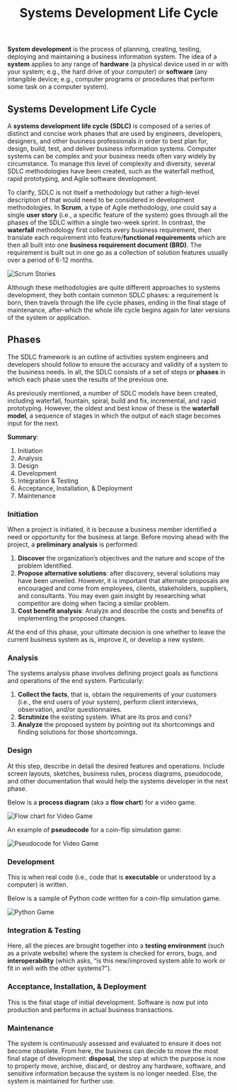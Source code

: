 ﻿---
# Posts need to have the `post` layout
layout: post

# The title of your post
title: Systems Development Life Cycle

# (Optional) Write a short (~150 characters) description of each blog post.
# This description is used to preview the page on search engines, social media, etc.
description: >
   What are the phases of the SDLC and why are they important? Handout: [PDF](https://drive.google.com/file/d/1lav4hpeytamL1hCQv-kmYEBlkoNlTLGd/view?usp=sharing)

# (Optional) Link to an image that represents your blog post.
# The aspect ratio should be ~16:9.
image: /assets/img/default.jpg

# You can hide the description and/or image from the output
# (only visible to search engines) by setting:
# hide_description: true
# hide_image: true

# (Optional) Each post can have zero or more categories, and zero or more tags.
# The difference is that categories will be part of the URL, while tags will not.
# E.g. the URL of this post is <site.baseurl>/hydejack/2017/11/23/example-content/
categories: [BUS 110]
tags: []
# If you want a category or tag to have its own page,
# check out `_featured_categories` and `_featured_tags` respectively.
---

**System development** is the process of planning, creating, testing, deploying and maintaining a business information system. 
The idea of a **system** applies to any range of **hardware** (a physical device used in or with your system; e.g., 
the hard drive of your computer) or **software** (any intangible device; e.g., computer programs or procedures that 
perform some task on a computer system). 

## Systems Development Life Cycle

A **systems development life cycle (SDLC)** is composed of a series of distinct and concise work phases that are used by engineers, developers, designers, and other business professionals in order to best plan for, design, build, test, and deliver business information systems. Computer systems can be complex and your business needs often vary widely by circumstance. To manage this level of complexity and diversity, several SDLC methodologies have been created, such as the waterfall method, rapid prototyping, and Agile software development.

To clarify, SDLC is not itself a methodology but rather a high-level description of that would need to be considered in development methodologies. 
In **Scrum**, a type of Agile methodology, one could say a single **user story** (i.e., a specific feature of the system) goes through all the phases of the SDLC within a single two-week sprint. 
In contrast, the **waterfall** methodology first collects every business requirement, then translate each requirement into 
feature/**functional requirements** which are then all built into one 
**business requirement document (BRD)**. The requirement is built out in one go as a collection of solution features usually over a period of 6-12 months.

![Scrum Stories](https://docs.google.com/uc?id=1XR-W8qj68zAHd3r_A2Zo3c84x-bmdqOy)

Although these methodologies are quite different approaches to systems development, they both contain common SDLC phases: a requirement is born, then travels through the life cycle phases, ending in the final stage of maintenance, after-which the whole life cycle begins again for later versions of the system or application.

## Phases

The SDLC framework is an outline of activities system engineers and developers should follow to ensure the accuracy and validity of a system to the business needs. In all, the SDLC consists of a set of steps or 
**phases** in which each phase uses the results of the previous one.

As previously mentioned, a number of SDLC models have been created, including waterfall, fountain, spiral, build and fix, incremental, and rapid prototyping. However, the oldest and best know of these is the **waterfall model**, a sequence of stages in which the output of each stage becomes input for the next.

**Summary**:
1. Initiation
2. Analysis
3. Design
4. Development 
5. Integration & Testing
6. Acceptance, Installation, & Deployment
7. Maintenance

### Initiation
When a project is initiated, it is because a business member identified a need or opportunity for the business at large. Before moving ahead with the project, a 
**preliminary analysis** is performed:

1. **Discover** the organization’s objectives and the nature and scope of the problem identified. 
2. **Propose alternative solutions**: after discovery, several solutions may have been unveiled. However, it is important that alternate proposals are encouraged and come from employees, clients, stakeholders, suppliers, and consultants. You may even gain insight by researching what competitor are doing when facing a similar problem. 
3. **Cost benefit analysis**: Analyze and describe the costs and benefits of implementing the proposed changes. 

At the end of this phase, your ultimate decision is one whether to leave the current business system as is, improve it, or develop a new system.  

### Analysis
The systems analysis phase involves defining project goals as functions and operations of the end system. Particularly:

1. **Collect the facts**, that is, obtain the requirements of your customers (i.e., the end users of your system), perform client interviews, observation, and/or questionnaires. 
2. **Scrutinize** the existing system. What are its pros and cons? 
3. **Analyze** the proposed system by pointing out its shortcomings and finding solutions for those shortcomings. 

### Design
At this step, describe in detail the desired features and operations. Include screen layouts, sketches, business rules, process diagrams, pseudocode, and other documentation that would help the systems developer in the next phase.

Below is a **process diagram** (aka a **flow chart**) for a video game.

![Flow chart for Video Game](https://docs.google.com/uc?id=1ge0LDo_0mxHoBna7AOC4262AjiLG8A93)

An example of **pseudocode** for a coin-flip simulation game:

![Pseudocode for Video Game](https://docs.google.com/uc?id=1lj9nMm_S3wQwKS57NTaXFM7yXCljwAgH)

### Development
This is when real code (i.e., code that is **executable** or understood by a computer) is written.

Below is a sample of Python code written for a coin-flip simulation game.

![Python Game](https://docs.google.com/uc?id=1Avgf00R7wXK5TKTqWPiQmTXsjdTnNDjq)

### Integration & Testing
Here, all the pieces are brought together into a **testing environment** (such as a private website) where the system is checked for errors, bugs, and **interoperability** (which asks, “is this new/improved system able to work or fit in well with the other systems?”).

### Acceptance, Installation, & Deployment
This is the final stage of initial development. Software is now put into production and performs in actual business transactions.

### Maintenance
The system is continuously assessed and evaluated to ensure it does not become obsolete. From here, the business can decide to move the most final stage of development: **disposal**, the step at which the purpose is now to properly move, archive, discard, or destroy any hardware, software, and sensitive information because the system is no longer needed. Else, the system is maintained for further use.



